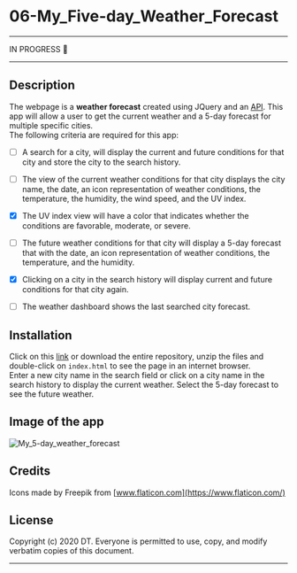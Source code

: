 # 06-My_Five-day_Weather_Forecast

---
IN PROGRESS  :construction:

---

## Description 
The webpage is a __weather forecast__ created using JQuery and an [API]. This app will allow a user to get the current weather and a 5-day forecast for multiple specific cities.  
The following criteria are required for this app:  
- [ ] A search for a city, will display the current and future conditions for that city and store the city to the search history.  
- [ ] The view of the current weather conditions for that city displays the city name, the date, an icon representation of weather conditions, the temperature, the humidity, the wind speed, and the UV index.    
- [X] The UV index view will have a color that indicates whether the conditions are favorable, moderate, or severe.  
- [ ] The future weather conditions for that city will display a 5-day forecast that with the date, an icon representation of weather conditions, the temperature, and the humidity.  
- [X] Clicking on a city in the search history will display current and future conditions for that city again.  
- [ ] The weather dashboard shows the last searched city forecast.  


## Installation

Click on this [link] or download the entire repository, unzip the files and double-click on `index.html` to see the page in an internet browser.  
Enter a new city name in the search field or click on a city name in the search history to display the current weather. Select the 5-day forecast to see the future weather.


## Image of the app

![My_5-day_weather_forecast](./assets/images/#)

## Credits
 
Icons made by Freepik from [www.flaticon.com](https://www.flaticon.com/)


## License

Copyright (c) 2020 DT. Everyone is permitted to use, copy, and modify verbatim copies of this document.

---
[link]: https://delph-sunny.github.io/06-My_5-day_Weather_Forecast/
[API]: https://openweathermap.org/api
